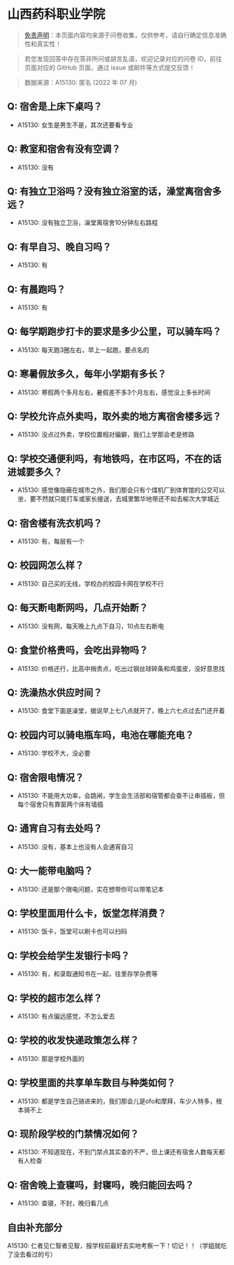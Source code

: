 # 山西药科职业学院

> [免责声明](https://colleges.chat/#_3)：本页面内容均来源于问卷收集，仅供参考，请自行确定信息准确性和真实性！

> 若您发现回答中存在答非所问或胡言乱语，欢迎记录对应的问卷 ID，前往页面对应的 GitHub 页面，通过 issue 或邮件等方式提交反馈！

> 数据来源：A15130: 匿名 (2022 年 07 月)

## Q: 宿舍是上床下桌吗？

- A15130: 女生是男生不是，其次还要看专业

## Q: 教室和宿舍有没有空调？

- A15130: 没有

## Q: 有独立卫浴吗？没有独立浴室的话，澡堂离宿舍多远？

- A15130: 没有独立卫浴，澡堂离宿舍10分钟左右路程

## Q: 有早自习、晚自习吗？

- A15130: 有

## Q: 有晨跑吗？

- A15130: 有

## Q: 每学期跑步打卡的要求是多少公里，可以骑车吗？

- A15130: 每天跑3圈左右，早上一起跑，要点名的

## Q: 寒暑假放多久，每年小学期有多长？

- A15130: 寒假两个多月左右，暑假差不多3个月左右，感觉没上多长时间

## Q: 学校允许点外卖吗，取外卖的地方离宿舍楼多远？

- A15130: 没点过外卖，学校位置相对偏僻，我们上学那会老是修路

## Q: 学校交通便利吗，有地铁吗，在市区吗，不在的话进城要多久？

- A15130: 感觉像隐蔽在城市之外，我们那会只有个煤机厂到体育馆的公交可以坐，要不然就只能打车或家长接送，去城里繁华地带还不如去榆次大学城近

## Q: 宿舍楼有洗衣机吗？

- A15130: 有，每层有一个

## Q: 校园网怎么样？

- A15130: 自己买的无线，学校办的校园卡网在学校不行

## Q: 每天断电断网吗，几点开始断？

- A15130: 没有网，每天晚上九点下自习，10点左右断电

## Q: 食堂价格贵吗，会吃出异物吗？

- A15130: 价格还行，比高中捎贵点，吃出过钢丝球碎条和鸡蛋皮，没好意思找

## Q: 洗澡热水供应时间？

- A15130: 食堂下面是澡堂，据说早上七八点就开了，晚上六七点过去门还开着

## Q: 校园内可以骑电瓶车吗，电池在哪能充电？

- A15130: 学校不大，没必要

## Q: 宿舍限电情况？

- A15130: 不能用大功率，会跳闸，学生会生活部和宿管都会查不让串插板，但每个宿舍只有靠窗两个床有墙插

## Q: 通宵自习有去处吗？

- A15130: 没有，基本上也没有人会通宵自习

## Q: 大一能带电脑吗？

- A15130: 还是那个限电问题，实在想带你可以带笔记本

## Q: 学校里面用什么卡，饭堂怎样消费？

- A15130: 饭卡，饭堂可以刷卡也可以扫码

## Q: 学校会给学生发银行卡吗？

- A15130: 有，和录取通知书在一起，往里存学杂费等

## Q: 学校的超市怎么样？

- A15130: 有点偏远感觉，不怎么爱去

## Q: 学校的收发快递政策怎么样？

- A15130: 那是学校外面的

## Q: 学校里面的共享单车数目与种类如何？

- A15130: 都是学生自己骑进来的，我们那会儿是ofo和摩拜，车少人特多，根本骑不上

## Q: 现阶段学校的门禁情况如何？

- A15130: 不知道现在，不到门禁点其实查的不严，但上课还有宿舍人数每天都有人检查

## Q: 宿舍晚上查寝吗，封寝吗，晚归能回去吗？

- A15130: 查寝，不封，晚归看几点

## 自由补充部分

A15130: 仁者见仁智者见智，报学校前最好去实地考察一下！切记！！（学姐就吃了没去看过的亏）